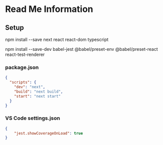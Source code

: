 # Read Me Information

## Setup

npm install --save next react react-dom typescript

npm install --save-dev babel-jest @babel/preset-env @babel/preset-react react-test-renderer

### package.json

```json
{
  "scripts": {
    "dev": "next",
    "build": "next build",
    "start": "next start"
  }
}
```

### VS Code settings.json

```json
{
    "jest.showCoverageOnLoad": true
}
```
